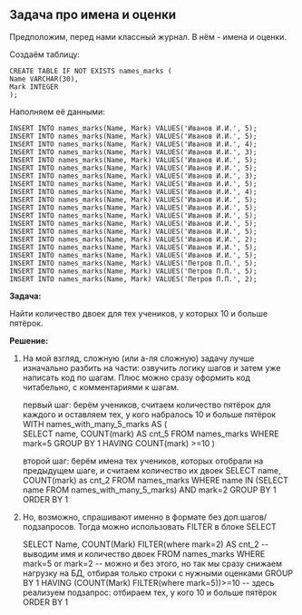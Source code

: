 ## Задача про имена и оценки

Предположим, перед нами классный журнал. В нём - имена и оценки.

Создаём таблицу:
  
    CREATE TABLE IF NOT EXISTS names_marks (
    Name VARCHAR(30),
    Mark INTEGER
    );

Наполняем её данными:
  
    INSERT INTO names_marks(Name, Mark) VALUES('Иванов И.И.', 5); 
    INSERT INTO names_marks(Name, Mark) VALUES('Иванов И.И.', 5);
    INSERT INTO names_marks(Name, Mark) VALUES('Иванов И.И.', 4);
    INSERT INTO names_marks(Name, Mark) VALUES('Иванов И.И.', 3);
    INSERT INTO names_marks(Name, Mark) VALUES('Иванов И.И.', 5);
    INSERT INTO names_marks(Name, Mark) VALUES('Иванов И.И.', 5);
    INSERT INTO names_marks(Name, Mark) VALUES('Иванов И.И.', 3);
    INSERT INTO names_marks(Name, Mark) VALUES('Иванов И.И.', 5);
    INSERT INTO names_marks(Name, Mark) VALUES('Иванов И.И.', 4);
    INSERT INTO names_marks(Name, Mark) VALUES('Иванов И.И.', 5);
    INSERT INTO names_marks(Name, Mark) VALUES('Иванов И.И.', 5);
    INSERT INTO names_marks(Name, Mark) VALUES('Иванов И.И.', 5);
    INSERT INTO names_marks(Name, Mark) VALUES('Иванов И.И.', 5);
    INSERT INTO names_marks(Name, Mark) VALUES('Иванов И.И.', 5);
    INSERT INTO names_marks(Name, Mark) VALUES('Иванов И.И.', 2);
    INSERT INTO names_marks(Name, Mark) VALUES('Иванов И.И.', 5);
    INSERT INTO names_marks(Name, Mark) VALUES('Иванов И.И.', 5);
    INSERT INTO names_marks(Name, Mark) VALUES('Петров П.П.', 5);
    INSERT INTO names_marks(Name, Mark) VALUES('Петров П.П.', 5);
    INSERT INTO names_marks(Name, Mark) VALUES('Петров П.П.', 2);

**Задача:**

Найти количество двоек для тех учеников, у которых 10 и больше пятёрок.

**Решение:**

1. На мой взгляд, сложную (или а-ля сложную) задачу лучше изначально разбить на части: озвучить логику шагов и затем уже написать код по шагам. Плюс можно сразу оформить код читабельно, с комментариями к шагам.


      первый шаг: берём учеников, считаем количество пятёрок для каждого и оставляем тех, у кого набралось 10 и больше пятёрок
      WITH names_with_many_5_marks AS (  
      SELECT name, COUNT(mark) AS cnt_5
      FROM names_marks
      WHERE mark=5
      GROUP BY 1
      HAVING COUNT(mark) >=10
      )
      
      второй шаг: берём имена тех учеников, которых отобрали на предыдущем шаге, и считаем количество их двоек
      SELECT name, COUNT(mark) as cnt_2
      FROM names_marks 
      WHERE name IN (SELECT name FROM names_with_many_5_marks) AND mark=2
      GROUP BY 1
      ORDER BY 1


2. Но, возможно, спрашивают именно в формате без доп.шагов/подзапросов. Тогда можно использовать FILTER в блоке SELECT


    SELECT Name, COUNT(Mark) FILTER(where mark=2) AS cnt_2     -- выводим имя и количество двоек
    FROM names_marks
    WHERE mark=5 or mark=2                                     -- можно и без этого, но так мы сразу снижаем нагрузку на БД, отбирая только строки с нужными оценками
    GROUP BY 1
    HAVING (COUNT(Mark) FILTER(where mark=5))>=10              -- здесь реализуем подзапрос: отбираем тех, у кого 10 и больше пятёрок
    ORDER BY 1

